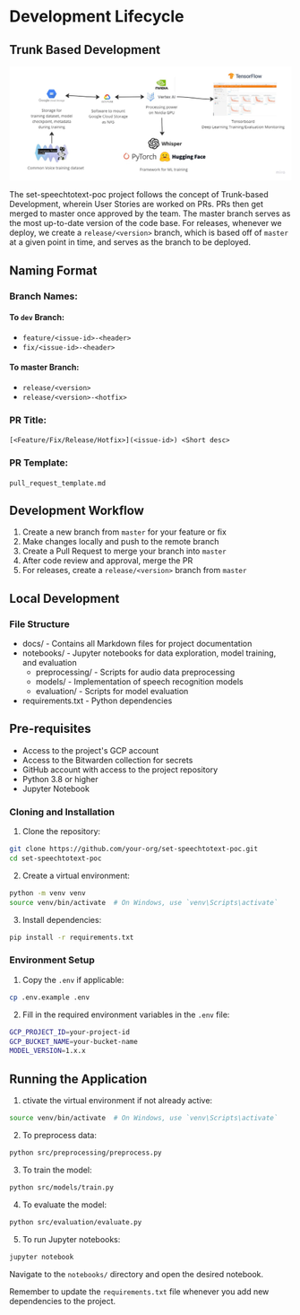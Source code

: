 # Development Lifecycle
## Trunk Based Development

![tools](../data/imgs/tools.jpg)

The set-speechtotext-poc project follows the concept of Trunk-based Development, wherein User Stories are worked on PRs. PRs then get merged to master once approved by the team.
The master branch serves as the most up-to-date version of the code base. For releases, whenever we deploy, we create a `release/<version>` branch, which is based off of `master` at a given point in time, and serves as the branch to be deployed.

## Naming Format

### Branch Names:

#### To `dev` Branch:
- `feature/<issue-id>-<header>`
- `fix/<issue-id>-<header>`


#### To master Branch:

- `release/<version>`
- `release/<version>-<hotfix>`



### PR Title:
`[<Feature/Fix/Release/Hotfix>](<issue-id>) <Short desc>`

### PR Template:
`pull_request_template.md`

## Development Workflow

1. Create a new branch from `master` for your feature or fix
2. Make changes locally and push to the remote branch
3. Create a Pull Request to merge your branch into `master`
4. After code review and approval, merge the PR
5. For releases, create a `release/<version>` branch from `master`

## Local Development
### File Structure

- docs/ - Contains all Markdown files for project documentation
- notebooks/ - Jupyter notebooks for data exploration, model training, and evaluation
  - preprocessing/ - Scripts for audio data preprocessing
  - models/ - Implementation of speech recognition models
  - evaluation/ - Scripts for model evaluation
- requirements.txt - Python dependencies

## Pre-requisites

- Access to the project's GCP account
- Access to the Bitwarden collection for secrets
- GitHub account with access to the project repository
- Python 3.8 or higher
- Jupyter Notebook

### Cloning and Installation

1. Clone the repository:
```zsh
git clone https://github.com/your-org/set-speechtotext-poc.git
cd set-speechtotext-poc
```

2. Create a virtual environment:
```zsh
python -m venv venv
source venv/bin/activate  # On Windows, use `venv\Scripts\activate`
```

3. Install dependencies:
```zsh
pip install -r requirements.txt
```

### Environment Setup

1. Copy the `.env` if applicable:
```zsh
cp .env.example .env
```
2. Fill in the required environment variables in the `.env` file:
```zsh
GCP_PROJECT_ID=your-project-id
GCP_BUCKET_NAME=your-bucket-name
MODEL_VERSION=1.x.x
```

## Running the Application

1. ctivate the virtual environment if not already active:
```zsh
source venv/bin/activate  # On Windows, use `venv\Scripts\activate`
```

2. To preprocess data:
```zsh
python src/preprocessing/preprocess.py
```

3. To train the model:
```zsh
python src/models/train.py
```

4. To evaluate the model:
```zsh
python src/evaluation/evaluate.py
```

5. To run Jupyter notebooks:
```zsh
jupyter notebook
```
Navigate to the `notebooks/` directory and open the desired notebook.

Remember to update the `requirements.txt` file whenever you add new dependencies to the project.
